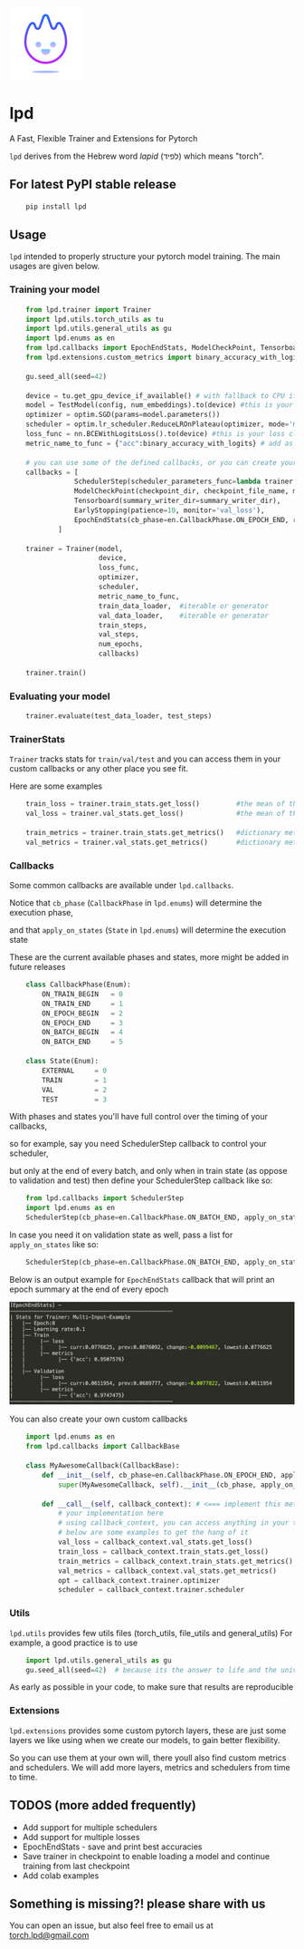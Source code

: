 ![Logo](https://raw.githubusercontent.com/RoySadaka/ReposMedia/main/lpd/images/logo.png)

# lpd

A Fast, Flexible Trainer and Extensions for Pytorch

``lpd`` derives from the Hebrew word *lapid* (לפיד) which means "torch".

## For latest PyPI stable release
```sh
    pip install lpd
```

## Usage

``lpd`` intended to properly structure your pytorch model training. The main usages are given below.

### Training your model

```python
    from lpd.trainer import Trainer
    import lpd.utils.torch_utils as tu
    import lpd.utils.general_utils as gu
    import lpd.enums as en 
    from lpd.callbacks import EpochEndStats, ModelCheckPoint, Tensorboard, EarlyStopping, SchedulerStep
    from lpd.extensions.custom_metrics import binary_accuracy_with_logits

    gu.seed_all(seed=42)

    device = tu.get_gpu_device_if_available() # with fallback to CPU if GPU not avilable
    model = TestModel(config, num_embeddings).to(device) #this is your model class, and its being sent to the relevant device
    optimizer = optim.SGD(params=model.parameters())
    scheduler = optim.lr_scheduler.ReduceLROnPlateau(optimizer, mode='min', patience=5, verbose=True)
    loss_func = nn.BCEWithLogitsLoss().to(device) #this is your loss class, already sent to the relevant device
    metric_name_to_func = {"acc":binary_accuracy_with_logits} # add as much metrics as you like

    # you can use some of the defined callbacks, or you can create your own
    callbacks = [
                SchedulerStep(scheduler_parameters_func=lambda trainer: trainer.val_stats.get_loss()), # notice lambda for scheduler that takes loss in step()
                ModelCheckPoint(checkpoint_dir, checkpoint_file_name, monitor='val_loss', save_best_only=True, round_values_on_print_to=7), 
                Tensorboard(summary_writer_dir=summary_writer_dir),
                EarlyStopping(patience=10, monitor='val_loss'),
                EpochEndStats(cb_phase=en.CallbackPhase.ON_EPOCH_END, round_values_on_print_to=7) # better to put it last on the list (makes better sense in the log prints)
            ]

    trainer = Trainer(model, 
                      device, 
                      loss_func, 
                      optimizer,
                      scheduler,
                      metric_name_to_func, 
                      train_data_loader,  #iterable or generator
                      val_data_loader,    #iterable or generator
                      train_steps,
                      val_steps,
                      num_epochs,
                      callbacks)
    
    trainer.train()
```

### Evaluating your model
```python
    trainer.evaluate(test_data_loader, test_steps)
```

### TrainerStats
``Trainer`` tracks stats for `train/val/test` and you can access them in your custom callbacks
or any other place you see fit.

Here are some examples
```python
    train_loss = trainer.train_stats.get_loss()         #the mean of the last epoch's train losses
    val_loss = trainer.val_stats.get_loss()             #the mean of the last epoch's val losses

    train_metrics = trainer.train_stats.get_metrics()   #dictionary metric_name->mean of the last epoch's train metrics
    val_metrics = trainer.val_stats.get_metrics()       #dictionary metric_name->mean of the last epoch's val metrics
```


### Callbacks
Some common callbacks are available under ``lpd.callbacks``. 

Notice that ``cb_phase`` (``CallbackPhase`` in ``lpd.enums``) will determine the execution phase,

and that ``apply_on_states`` (``State`` in ``lpd.enums``) will determine the execution state

These are the current available phases and states, more might be added in future releases
```python
    class CallbackPhase(Enum): 
        ON_TRAIN_BEGIN   = 0
        ON_TRAIN_END     = 1
        ON_EPOCH_BEGIN   = 2
        ON_EPOCH_END     = 3
        ON_BATCH_BEGIN   = 4
        ON_BATCH_END     = 5

    class State(Enum):
        EXTERNAL     = 0
        TRAIN        = 1
        VAL          = 2 
        TEST         = 3
```
With phases and states you'll have full control over the timing of your callbacks,

so for example, say you need SchedulerStep callback to control your scheduler,

but only at the end of every batch, and only when in train state (as oppose to validation and test)
then define your SchedulerStep callback like so:
```python
    from lpd.callbacks import SchedulerStep
    import lpd.enums as en
    SchedulerStep(cb_phase=en.CallbackPhase.ON_BATCH_END, apply_on_states=en.State.TRAIN)
```
In case you need it on validation state as well, pass a list for ``apply_on_states`` like so:
```python
    SchedulerStep(cb_phase=en.CallbackPhase.ON_BATCH_END, apply_on_states=[en.State.TRAIN, en.State.VAL])
```
Below is an output example for ``EpochEndStats`` callback that will print an epoch summary at the end of every epoch

![EpochSummary](https://raw.githubusercontent.com/RoySadaka/ReposMedia/main/lpd/images/epoch_summary.png)

You can also create your own custom callbacks

```python
    import lpd.enums as en
    from lpd.callbacks import CallbackBase

    class MyAwesomeCallback(CallbackBase):
        def __init__(self, cb_phase=en.CallbackPhase.ON_EPOCH_END, apply_on_states=en.State.TRAIN):
            super(MyAwesomeCallback, self).__init__(cb_phase, apply_on_states)

        def __call__(self, callback_context): # <=== implement this method!
            # your implementation here
            # using callback_context, you can access anything in your trainer
            # below are some examples to get the hang of it
            val_loss = callback_context.val_stats.get_loss()
            train_loss = callback_context.train_stats.get_loss()
            train_metrics = callback_context.train_stats.get_metrics()
            val_metrics = callback_context.val_stats.get_metrics()
            opt = callback_context.trainer.optimizer
            scheduler = callback_context.trainer.scheduler
```

### Utils
``lpd.utils`` provides few utils files (torch_utils, file_utils and general_utils)
For example, a good practice is to use 
```python
    import lpd.utils.general_utils as gu
    gu.seed_all(seed=42)  # because its the answer to life and the universe
```
As early as possible in your code, to make sure that results are reproducible

### Extensions
``lpd.extensions`` provides some custom pytorch layers, these are just some layers we like using when we create our models, to gain better flexibility.

So you can use them at your own will, there youll also find custom metrics and schedulers.
We will add more layers, metrics and schedulers from time to time.


## TODOS (more added frequently)
* Add support for multiple schedulers 
* Add support for multiple losses
* EpochEndStats - save and print best accuracies
* Save trainer in checkpoint to enable loading a model and continue training from last checkpoint
* Add colab examples

## Something is missing?! please share with us
You can open an issue, but also feel free to email us at torch.lpd@gmail.com
